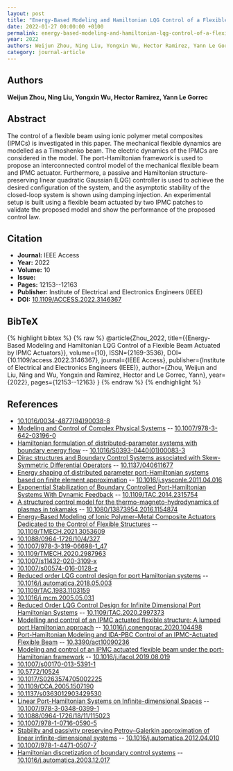 ```yaml
---
layout: post
title: "Energy-Based Modeling and Hamiltonian LQG Control of a Flexible Beam Actuated by IPMC Actuators"
date: 2022-01-27 00:00:00 +0100
permalink: energy-based-modeling-and-hamiltonian-lqg-control-of-a-flexible-beam-actuated-by-ipmc-actuators
year: 2022
authors: Weijun Zhou, Ning Liu, Yongxin Wu, Hector Ramirez, Yann Le Gorrec
category: journal-article
---
```

 
## Authors
**Weijun Zhou, Ning Liu, Yongxin Wu, Hector Ramirez, Yann Le Gorrec**
 
## Abstract
The control of a flexible beam using ionic polymer metal composites (IPMCs) is investigated in this paper. The mechanical flexible dynamics are modelled as a Timoshenko beam. The electric dynamics of the IPMCs are considered in the model. The port-Hamiltonian framework is used to propose an interconnected control model of the mechanical flexible beam and IPMC actuator. Furthermore, a passive and Hamiltonian structure-preserving linear quadratic Gaussian (LQG) controller is used to achieve the desired configuration of the system, and the asymptotic stability of the closed-loop system is shown using damping injection. An experimental setup is built using a flexible beam actuated by two IPMC patches to validate the proposed model and show the performance of the proposed control law.
 
## Citation
- **Journal:** IEEE Access
- **Year:** 2022
- **Volume:** 10
- **Issue:** 
- **Pages:** 12153--12163
- **Publisher:** Institute of Electrical and Electronics Engineers (IEEE)
- **DOI:** [10.1109/ACCESS.2022.3146367](https://doi.org/10.1109/ACCESS.2022.3146367)
 
## BibTeX
{% highlight bibtex %}
{% raw %}
@article{Zhou_2022,
  title={{Energy-Based Modeling and Hamiltonian LQG Control of a Flexible Beam Actuated by IPMC Actuators}},
  volume={10},
  ISSN={2169-3536},
  DOI={10.1109/access.2022.3146367},
  journal={IEEE Access},
  publisher={Institute of Electrical and Electronics Engineers (IEEE)},
  author={Zhou, Weijun and Liu, Ning and Wu, Yongxin and Ramirez, Hector and Le Gorrec, Yann},
  year={2022},
  pages={12153--12163}
}
{% endraw %}
{% endhighlight %}
 
## References
- [10.1016/0034-4877(94)90038-8](https://doi.org/10.1016/0034-4877(94)90038-8)
- [Modeling and Control of Complex Physical Systems](modeling-and-control-of-complex-physical-systems) -- [10.1007/978-3-642-03196-0](https://doi.org/10.1007/978-3-642-03196-0)
- [Hamiltonian formulation of distributed-parameter systems with boundary energy flow](hamiltonian-formulation-of-distributed-parameter-systems-with-boundary-energy-flow) -- [10.1016/S0393-0440(01)00083-3](https://doi.org/10.1016/S0393-0440(01)00083-3)
- [Dirac structures and Boundary Control Systems associated with Skew-Symmetric Differential Operators](dirac-structures-and-boundary-control-systems-associated-with-skew-symmetric-differential-operators) -- [10.1137/040611677](https://doi.org/10.1137/040611677)
- [Energy shaping of distributed parameter port-Hamiltonian systems based on finite element approximation](energy-shaping-of-distributed-parameter-port-hamiltonian-systems-based-on-finite-element-approximation) -- [10.1016/j.sysconle.2011.04.016](https://doi.org/10.1016/j.sysconle.2011.04.016)
- [Exponential Stabilization of Boundary Controlled Port-Hamiltonian Systems With Dynamic Feedback](exponential-stabilization-of-boundary-controlled-port-hamiltonian-systems-with-dynamic-feedback) -- [10.1109/TAC.2014.2315754](https://doi.org/10.1109/TAC.2014.2315754)
- [A structured control model for the thermo-magneto-hydrodynamics of plasmas in tokamaks](a-structured-control-model-for-the-thermo-magneto-hydrodynamics-of-plasmas-in-tokamaks) -- [10.1080/13873954.2016.1154874](https://doi.org/10.1080/13873954.2016.1154874)
- [Energy-Based Modeling of Ionic Polymer–Metal Composite Actuators Dedicated to the Control of Flexible Structures](energy-based-modeling-of-ionic-polymer-metal-composite-actuators-dedicated-to-the-control-of-flexible-structures) -- [10.1109/TMECH.2021.3053609](https://doi.org/10.1109/TMECH.2021.3053609)
- [10.1088/0964-1726/10/4/327](https://doi.org/10.1088/0964-1726/10/4/327)
- [10.1007/978-3-319-06698-1_47](https://doi.org/10.1007/978-3-319-06698-1_47)
- [10.1109/TMECH.2020.2987963](https://doi.org/10.1109/TMECH.2020.2987963)
- [10.1007/s11432-020-3109-x](https://doi.org/10.1007/s11432-020-3109-x)
- [10.1007/s00574-016-0128-z](https://doi.org/10.1007/s00574-016-0128-z)
- [Reduced order LQG control design for port Hamiltonian systems](reduced-order-lqg-control-design-for-port-hamiltonian-systems) -- [10.1016/j.automatica.2018.05.003](https://doi.org/10.1016/j.automatica.2018.05.003)
- [10.1109/TAC.1983.1103159](https://doi.org/10.1109/TAC.1983.1103159)
- [10.1016/j.mcm.2005.05.031](https://doi.org/10.1016/j.mcm.2005.05.031)
- [Reduced Order LQG Control Design for Infinite Dimensional Port Hamiltonian Systems](reduced-order-lqg-control-design-for-infinite-dimensional-port-hamiltonian-systems) -- [10.1109/TAC.2020.2997373](https://doi.org/10.1109/TAC.2020.2997373)
- [Modelling and control of an IPMC actuated flexible structure: A lumped port Hamiltonian approach](modelling-and-control-of-an-ipmc-actuated-flexible-structure-a-lumped-port-hamiltonian-approach) -- [10.1016/j.conengprac.2020.104498](https://doi.org/10.1016/j.conengprac.2020.104498)
- [Port-Hamiltonian Modeling and IDA-PBC Control of an IPMC-Actuated Flexible Beam](port-hamiltonian-modeling-and-ida-pbc-control-of-an-ipmc-actuated-flexible-beam) -- [10.3390/act10090236](https://doi.org/10.3390/act10090236)
- [Modeling and control of an IPMC actuated flexible beam under the port-Hamiltonian framework](modeling-and-control-of-an-ipmc-actuated-flexible-beam-under-the-port-hamiltonian-framework) -- [10.1016/j.ifacol.2019.08.019](https://doi.org/10.1016/j.ifacol.2019.08.019)
- [10.1007/s00170-013-5391-1](https://doi.org/10.1007/s00170-013-5391-1)
- [10.5772/10524](https://doi.org/10.5772/10524)
- [10.1017/S0263574705002225](https://doi.org/10.1017/S0263574705002225)
- [10.1109/CCA.2005.1507190](https://doi.org/10.1109/CCA.2005.1507190)
- [10.1137/s0363012903429530](https://doi.org/10.1137/s0363012903429530)
- [Linear Port-Hamiltonian Systems on Infinite-dimensional Spaces](linear-port-hamiltonian-systems-on-infinite-dimensional-spaces) -- [10.1007/978-3-0348-0399-1](https://doi.org/10.1007/978-3-0348-0399-1)
- [10.1088/0964-1726/18/11/115023](https://doi.org/10.1088/0964-1726/18/11/115023)
- [10.1007/978-1-0716-0590-5](https://doi.org/10.1007/978-1-0716-0590-5)
- [Stability and passivity preserving Petrov–Galerkin approximation of linear infinite-dimensional systems](stability-and-passivity-preserving-petrov-galerkin-approximation-of-linear-infinite-dimensional-systems) -- [10.1016/j.automatica.2012.04.010](https://doi.org/10.1016/j.automatica.2012.04.010)
- [10.1007/978-1-4471-0507-7](https://doi.org/10.1007/978-1-4471-0507-7)
- [Hamiltonian discretization of boundary control systems](hamiltonian-discretization-of-boundary-control-systems) -- [10.1016/j.automatica.2003.12.017](https://doi.org/10.1016/j.automatica.2003.12.017)

